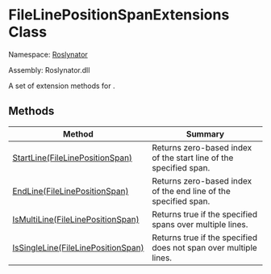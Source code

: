 # FileLinePositionSpanExtensions Class

Namespace: [Roslynator](../README.md)

Assembly: Roslynator\.dll


A set of extension methods for \.

## Methods

| Method| Summary|
| --- | --- |
| [StartLine(FileLinePositionSpan)](StartLine/README.md) | Returns zero\-based index of the start line of the specified span\. |
| [EndLine(FileLinePositionSpan)](EndLine/README.md) | Returns zero\-based index of the end line of the specified span\. |
| [IsMultiLine(FileLinePositionSpan)](IsMultiLine/README.md) | Returns true if the specified  spans over multiple lines\. |
| [IsSingleLine(FileLinePositionSpan)](IsSingleLine/README.md) | Returns true if the specified  does not span over multiple lines\. |

